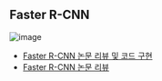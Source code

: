 
## Faster R-CNN  
![image](https://user-images.githubusercontent.com/50016477/161187374-c6adec60-18db-423c-97d9-856a4399e720.png)  

- [Faster R-CNN 논문 리뷰 및 코드 구현](https://velog.io/@skhim520/Faster-R-CNN-%EB%85%BC%EB%AC%B8-%EB%A6%AC%EB%B7%B0-%EB%B0%8F-%EC%BD%94%EB%93%9C-%EA%B5%AC%ED%98%84)  
- [Faster R-CNN 논문 리뷰](https://yeomko.tistory.com/17)  

